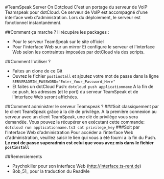 #TeamSpeak Server On Dotcloud
C'est un portage du serveur de VoIP Teamspeak pour dotCloud. Ce serveur de VoIP est accompagné d'une interface web d'administration.
Lors du déploiement, le serveur est fonctionnel instantanément.

##Comment ça marche ?
Il récupère les packages :
- Pour le serveur TeamSpeak sur le site officiel
- Pour l'interface Web sur un mirror
Et configure le serveur et l'interface Web selon les contraintes imposées par dotCloud via des scripts. 

##Comment l'utiliser ?
- Faites un clone de ce Git
- Ouvrez le fichier `postinstall` et ajoutez votre mot de passe dans la ligne
```SERVERADMIN_PASSWORD="Enter_Your_Password_Here"```
- Et faites un dotCloud Push:
```dotcloud push applicationname```
A la fin de ce push, les adresses (et le port) du serveur TeamSpeak et de l'interface Web seront affichées.

##Comment administrer le serveur Teamspeak ?
###Soit classiquement par le client TeamSpeak grâce à la clé de privilège.
A la première connexion au serveur avec un client TeamSpeak, une clé de privilège vous sera demandée. Vous pouvez la récupérer en exécutant cette commande:
```dotcloud run applicationname.ts3 cat privilege_key```
###Soit par l'interface Web d'administration
Pour accéder a l'interface Web d'administration, veuillez saisir le lien qui vous a été fourni a la fin du Push.
**Le mot de passe superadmin est celui que vous avez mis dans le fichier `postinstall`**

##Remerciements
- Psychokiller pour son interface Web (http://interface.ts-rent.de)
- Bob_51_ pour la traduction du ReadMe